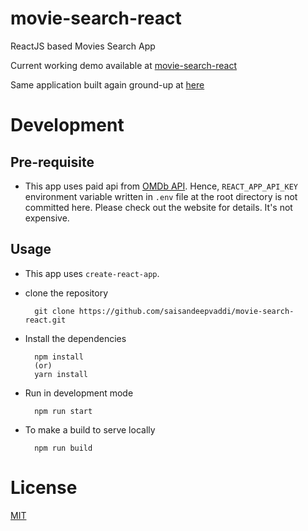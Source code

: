 # movie-search-react  

ReactJS based Movies Search App  

Current working demo available at [movie-search-react](https://saisandeepvaddi.github.io/movie-search-react/)   

Same application built again ground-up at [here](https://github.com/saisandeepvaddi/movie-search)

# Development

## Pre-requisite
- This app uses paid api from [OMDb API](http://www.omdbapi.com/). Hence, `REACT_APP_API_KEY` environment variable written in `.env` file at the root directory is not committed here. Please check out the website for details. It's not expensive.

## Usage
- This app uses `create-react-app`.

- clone the repository
  ```shell
    git clone https://github.com/saisandeepvaddi/movie-search-react.git
  ```
- Install the dependencies
  ```shell
    npm install
    (or)
    yarn install
  ```
- Run in development mode
  ```shell
    npm run start
  ```
- To make a build to serve locally
  ```shell
    npm run build
  ```

# License

[MIT](/LICENSE)
